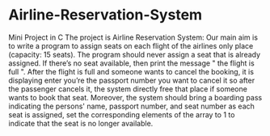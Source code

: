 # Airline-Reservation-System
Mini Project in C
The project is Airline Reservation System: Our main aim is to write a program to assign seats on each flight of the airlines only place (capacity: 15 seats). The program should never assign a seat that is already assigned. If there’s no seat available, then print the message " the flight is full ". After the flight is full and someone wants to cancel the booking, it is displaying enter you’re the passport number you want to cancel it so after the passenger cancels it, the system directly free that place if someone wants to book that seat. Moreover, the system should bring a boarding pass indicating the persons' name, passport number, and seat number as each seat is assigned, set the corresponding elements of the array to 1 to indicate that the seat is no longer available.
